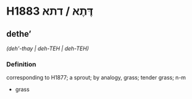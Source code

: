 # H1883 דֶּתֶא / דתא

## detheʼ

_(deh'-thay | deh-TEH | deh-TEH)_

### Definition

corresponding to H1877; a sprout; by analogy, grass; tender grass; n-m

- grass
